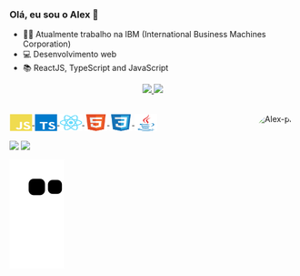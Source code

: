 ### Olá, eu sou o Alex 👋

- 👨‍💼 Atualmente trabalho na IBM (International Business Machines Corporation)
- 💻 Desenvolvimento web
- 📚 ReactJS, TypeScript and JavaScript

<div align="center">
  <a href="https://github.com/alex-s1s">
  <img height="180em" src="https://github-readme-stats.vercel.app/api?username=alex-s1s&show_icons=true&theme=buefy&include_all_commits=true&count_private=true"/>
  <img height="180em" src="https://github-readme-stats.vercel.app/api/top-langs/?username=alex-s1s&layout=compact&langs_count=7&theme=buefy"/>
</div>
  <br/>
<div style="display: inline_block"><br>
  <img align="center" alt="Alex-Js" height="30" width="40" src="https://raw.githubusercontent.com/devicons/devicon/master/icons/javascript/javascript-plain.svg">
  <img align="center" alt="Alex-Ts" height="30" width="40" src="https://raw.githubusercontent.com/devicons/devicon/master/icons/typescript/typescript-plain.svg">
  <img align="center" alt="Alex-React" height="30" width="40" src="https://raw.githubusercontent.com/devicons/devicon/master/icons/react/react-original.svg">
  <img align="center" alt="Alex-HTML" height="30" width="40" src="https://raw.githubusercontent.com/devicons/devicon/master/icons/html5/html5-original.svg">
  <img align="center" alt="Alex-CSS" height="30" width="40" src="https://raw.githubusercontent.com/devicons/devicon/master/icons/css3/css3-original.svg">
  <img align="center" alt="Alex-Python" height="30" width="40" src="https://raw.githubusercontent.com/devicons/devicon/master/icons/java/java-original.svg">
  <img align="right" alt="Alex-pic" height="150" style="border-radius:50px;" src="https://upload.wikimedia.org/wikipedia/commons/3/35/Tux.svg">
</div>
  
<br/>
  
<div> 
  <a href = "mailto:alexifb1985@gmail.com"><img src="https://img.shields.io/badge/-Gmail-%23333?style=for-the-badge&logo=gmail&logoColor=white" target="_blank"></a>
  <a href="https://www.linkedin.com/in/alex-s1s/" target="_blank"><img src="https://img.shields.io/badge/-LinkedIn-%230077B5?style=for-the-badge&logo=linkedin&logoColor=white" target="_blank"></a> 
 
  ![Snake animation](https://github.com/rafaballerini/rafaballerini/blob/output/github-contribution-grid-snake.svg)
 
</div>
